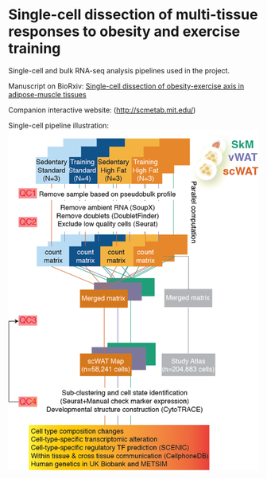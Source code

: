 # Single-cell dissection of multi-tissue responses to obesity and exercise training
Single-cell and bulk RNA-seq analysis pipelines used in the project.

Manuscript on BioRxiv: [Single-cell dissection of obesity-exercise axis in adipose-muscle tissues](https://www.biorxiv.org/content/10.1101/2021.11.22.469622v1)

Companion interactive website: (http://scmetab.mit.edu/)

Single-cell pipeline illustration:
![sc pipeline](sc_pipeline.png)
